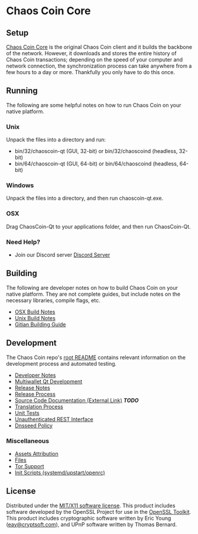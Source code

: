 Chaos Coin Core
=====================

Setup
---------------------
[Chaos Coin Core](http://savebitcoin.io) is the original Chaos Coin client and it builds the backbone of the network. However, it downloads and stores the entire history of Chaos Coin transactions; depending on the speed of your computer and network connection, the synchronization process can take anywhere from a few hours to a day or more. Thankfully you only have to do this once.

Running
---------------------
The following are some helpful notes on how to run Chaos Coin on your native platform.

### Unix

Unpack the files into a directory and run:

- bin/32/chaoscoin-qt (GUI, 32-bit) or bin/32/chaoscoind (headless, 32-bit)
- bin/64/chaoscoin-qt (GUI, 64-bit) or bin/64/chaoscoind (headless, 64-bit)

### Windows

Unpack the files into a directory, and then run chaoscoin-qt.exe.

### OSX

Drag ChaosCoin-Qt to your applications folder, and then run ChaosCoin-Qt.

### Need Help?

* Join our Discord server [Discord Server](https://discord.savebitcoin.io)

Building
---------------------
The following are developer notes on how to build Chaos Coin on your native platform. They are not complete guides, but include notes on the necessary libraries, compile flags, etc.

- [OSX Build Notes](build-osx.md)
- [Unix Build Notes](build-unix.md)
- [Gitian Building Guide](gitian-building.md)

Development
---------------------
The Chaos Coin repo's [root README](https://github.com/chaoscoin/chaoscoin/blob/master/README.md) contains relevant information on the development process and automated testing.

- [Developer Notes](developer-notes.md)
- [Multiwallet Qt Development](multiwallet-qt.md)
- [Release Notes](release-notes.md)
- [Release Process](release-process.md)
- [Source Code Documentation (External Link)](https://dev.visucore.com/bitcoin/doxygen/) ***TODO***
- [Translation Process](translation_process.md)
- [Unit Tests](unit-tests.md)
- [Unauthenticated REST Interface](REST-interface.md)
- [Dnsseed Policy](dnsseed-policy.md)

### Miscellaneous
- [Assets Attribution](assets-attribution.md)
- [Files](files.md)
- [Tor Support](tor.md)
- [Init Scripts (systemd/upstart/openrc)](init.md)

License
---------------------
Distributed under the [MIT/X11 software license](http://www.opensource.org/licenses/mit-license.php).
This product includes software developed by the OpenSSL Project for use in the [OpenSSL Toolkit](https://www.openssl.org/). This product includes
cryptographic software written by Eric Young ([eay@cryptsoft.com](mailto:eay@cryptsoft.com)), and UPnP software written by Thomas Bernard.

